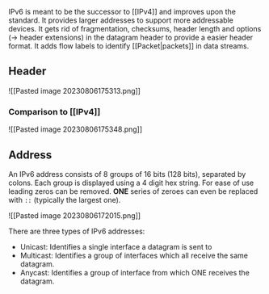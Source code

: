 IPv6 is meant to be the successor to [[IPv4]] and improves upon the standard. It provides larger addresses to support more addressable devices. It gets rid of fragmentation, checksums, header length and options (-> header extensions) in the datagram header to provide a easier header format. It adds flow labels to identify [[Packet|packets]] in data streams.

## Header

![[Pasted image 20230806175313.png]]

### Comparison to [[IPv4]]

![[Pasted image 20230806175348.png]]

## Address

An IPv6 address consists of 8 groups of 16 bits (128 bits), separated by colons. Each group is displayed using a 4 digit hex string. For ease of use leading zeros can be removed. **ONE** series of zeroes can even be replaced with `::` (typically the largest one).

![[Pasted image 20230806172015.png]]

There are three types of IPv6 addresses:

- Unicast: Identifies a single interface a datagram is sent to
- Multicast: Identifies a group of interfaces which all receive the same datagram.
- Anycast: Identifies a group of interface from which ONE receives the datagram.
